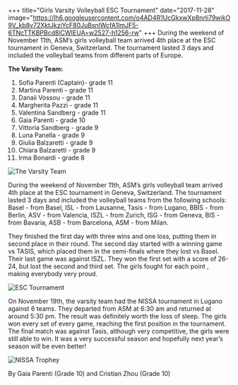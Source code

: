 +++
title="Girls Varsity Volleyball ESC Tournament"
date="2017-11-28"
image="https://lh6.googleusercontent.com/o4AD4R1UcGkxwXp8nrli79wikO9V_kb8v72XktJkziYcF80JuBsnlWcfA1lmJF5-6TNcTTKBPBcd8lCWIEUA=w2527-h1256-rw"
+++
During the weekend of November 11th, ASM’s girls volleyball team arrived 4th place at the ESC tournament in Geneva, Switzerland. The tournament lasted 3 days and included the volleyball teams from different parts of Europe.
<!--more-->

**The Varsity Team:**

 1. Sofia Parenti (Captain)- grade 11
 2. Martina Parenti - grade 11
 3. Danaii Vossou - grade 11
 4. Margherita Pazzi - grade 11
 5. Valentina Sandberg - grade 11
 6. Gaia Parenti - grade 10
 7. Vittoria Sandberg - grade 9  
 8. Luna Panella - grade 9
 9. Giulia Balzaretti - grade 9
 10. Chiara Balzaretti - grade 9
 11. Irma Bonardi - grade 8

![The Varsity Team](https://lh6.googleusercontent.com/o4AD4R1UcGkxwXp8nrli79wikO9V_kb8v72XktJkziYcF80JuBsnlWcfA1lmJF5-6TNcTTKBPBcd8lCWIEUA=w2527-h1256-rw)

During the weekend of November 11th, ASM’s girls volleyball team arrived 4th place at the ESC tournament in Geneva, Switzerland. The tournament lasted 3 days and included the volleyball teams from the following schools: Basel - from Basel, ISL - from Lausanne, Tasis - from Lugano, BBIS - from Berlin, ASV - from Valencia, ISZL - from Zurich, ISG - from Geneva, BIS - from Bavaria, ASB - from Barcelona, ASM - from Milan.

They finished the first day with three wins and one loss, putting them in second place in their round. The second day started with a winning game vs TASIS, which placed them in the semi-finals where they lost vs Basel. Their last game was against ISZL. They won the first set with a score of 26-24, but lost the second and third set. The girls fought for each point , making everybody very proud.

![ESC Tournament](https://lh4.googleusercontent.com/fmt4BLzDvZQXZwbhQaUDhOE8NUigUyoqk4yhFYM1e8xpkJCuVYsazwGmhA-l3EkAE_HU_Uof5GG6ik6c10eJ=w2527-h1256-rw)

On November 19th, the varsity team had the NISSA tournament in Lugano against 6 teams. They departed from ASM at 6:30 am and returned at around 5:30 pm. The result was definitely worth the loss of sleep. The girls won every set of every game, reaching the first position in the tournament. The final match was against Tasis, although very competitive, the girls were still able to win. It was a very successful season and hopefully next year’s season will be even better!

![NISSA Trophey](https://lh4.googleusercontent.com/UfzUrUdjTDUocw0MVMSMJVDdBgis6-gHHfwdc_D7C4_uF9XHxbFkXJLrjkvct7itiXsM8TWtYaEw_LMRw0x7=w2527-h1256-rw)

By Gaia Parenti (Grade 10) and Cristian Zhou (Grade 10)
